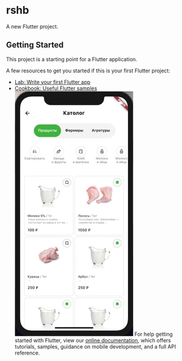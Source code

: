 # rshb

A new Flutter project.

## Getting Started

This project is a starting point for a Flutter application.

A few resources to get you started if this is your first Flutter project:

- [Lab: Write your first Flutter app](https://flutter.dev/docs/get-started/codelab)
- [Cookbook: Useful Flutter samples](https://flutter.dev/docs/cookbook)
![](screen.gif)
For help getting started with Flutter, view our
[online documentation](https://flutter.dev/docs), which offers tutorials,
samples, guidance on mobile development, and a full API reference.
